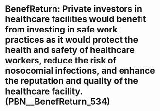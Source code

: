 # BenefReturn: __Private investors in healthcare facilities would benefit from investing in safe work practices as it would protect the health and safety of healthcare workers, reduce the risk of nosocomial infections, and enhance the reputation and quality of the healthcare facility.__ (PBN__BenefReturn_534)

